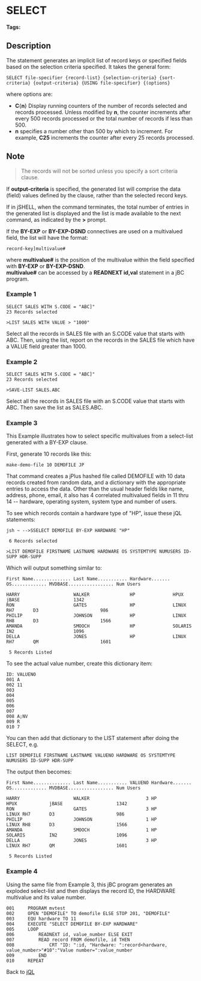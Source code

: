 # SELECT

<PageHeader />

**Tags:**
<badge text='jql' vertical='middle' />

## Description

The statement generates an implicit list of record keys or specified fields based on the selection criteria specified. It takes the general form:

```
SELECT file-specifier {record-list} {selection-criteria} {sort-criteria} {output-criteria} {USING file-specifier} {(options}
```

where options are:

- **C**{**n**} Display running counters of the number of records selected and records processed. Unless modified by **n**, the counter increments after every 500 records processed or the total number of records if less than 500.
- **n** specifies a number other than 500 by which to increment. For example, **C25** increments the counter after every 25 records processed.

## Note

> The records will not be sorted unless you specify a sort criteria clause.

If **output-criteria** is specified, the generated list will comprise the data (field) values defined by the clause, rather than the selected record keys.

If in jSHELL, when the command terminates, the total number of entries in the generated list is displayed and the list is made available to the next command, as indicated by the **&gt;** prompt.

If the **BY-EXP** or **BY-EXP-DSND** connectives are used on a multivalued field, the list will have the format:

```
record-key]multivalue#
```

where **multivalue#** is the position of the multivalue within the field specified with **BY-EXP** or **BY-EXP-DSND**.  
**multivalue#** can be accessed by a **READNEXT id,val** statement in a jBC program.

### Example 1

```
SELECT SALES WITH S.CODE = "ABC]"
23 Records selected

>LIST SALES WITH VALUE > "1000"
```

Select all the records in SALES file with an S.CODE value that starts with ABC. Then, using the list, report on the records in the SALES file which have a VALUE field greater than 1000.

### Example 2

```
SELECT SALES WITH S.CODE = "ABC]"
23 Records selected

>SAVE-LIST SALES.ABC
```

Select all the records in SALES file with an S.CODE value that starts with ABC. Then save the list as SALES.ABC.

### Example 3

This Example illustrates how to select specific multivalues from a select-list generated with a BY-EXP clause.

First, generate 10 records like this:

```
make-demo-file 10 DEMOFILE JP
```

That command creates a jPlus hashed file called DEMOFILE with 10 data records created from random data, and a dictionary with the appropriate entries to access the data. Other than the usual header fields like name, address, phone, email, it also has 4 correlated multivalued fields in 11 thru 14 -- hardware, operating system, system type and number of users.

To see which records contain a hardware type of "HP", issue these jQL statements:

```
jsh ~ -->SSELECT DEMOFILE BY-EXP HARDWARE "HP"

 6 Records selected

>LIST DEMOFILE FIRSTNAME LASTNAME HARDWARE OS SYSTEMTYPE NUMUSERS ID-SUPP HDR-SUPP
```

Which will output something similar to:

```
First Name.............. Last Name........... Hardware....... OS............. MVDBASE................. Num Users

HARRY                    WALKER               HP              HPUX            jBASE                    1342
RON                      GATES                HP              LINUX RH7       D3                       986
PHILIP                   JOHNSON              HP              LINUX RH8       D3                       1566
AMANDA                   SMOOCH               HP              SOLARIS         IN2                      1096
DELLA                    JONES                HP              LINUX RH7       QM                       1601

 5 Records Listed
```

To see the actual value number, create this dictionary item:

```
ID: VALUENO
001 A
002 11
003
004
005
006
007
008 A;NV
009 R
010 7
```

You can then add that dictionary to the LIST statement after doing the SELECT, e.g.

```
LIST DEMOFILE FIRSTNAME LASTNAME VALUENO HARDWARE OS SYSTEMTYPE NUMUSERS ID-SUPP HDR-SUPP
```

The output then becomes:

```
First Name.............. Last Name........... VALUENO Hardware....... OS............. MVDBASE................. Num Users

HARRY                    WALKER                     3 HP              HPUX            jBASE                    1342
RON                      GATES                      3 HP              LINUX RH7       D3                       986
PHILIP                   JOHNSON                    1 HP              LINUX RH8       D3                       1566
AMANDA                   SMOOCH                     1 HP              SOLARIS         IN2                      1096
DELLA                    JONES                      3 HP              LINUX RH7       QM                       1601

 5 Records Listed
```

### Example 4

Using the same file from Example 3, this jBC program generates an exploded select-list and then displays the record ID, the HARDWARE multivalue and its value number.

```
001     PROGRAM mvtest
002     OPEN "DEMOFILE" TO demofile ELSE STOP 201, "DEMOFILE"
003     EQU hardware TO 11
004     EXECUTE "SELECT DEMOFILE BY-EXP HARDWARE"
005     LOOP
006         READNEXT id, value_number ELSE EXIT
007         READ record FROM demofile, id THEN
008             CRT "ID: ":id, "Hardware: ":record<hardware, value_number>"#10":"Value number=":value_number
009         END
010     REPEAT
```

Back to [jQL](./../jbase-query-language/README.md)
  
<PageFooter />
